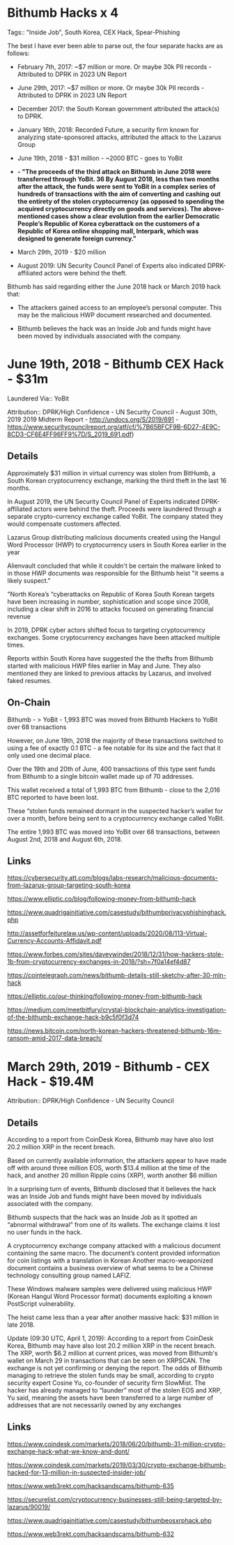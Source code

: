 # Bithumb Hacks x 4

Tags:: "Inside Job", South Korea, CEX Hack, Spear-Phishing

The best I have ever been able to parse out, the four separate hacks are as follows:

- February 7th, 2017: ~$7 million or more. Or maybe 30k PII records - Attributed to DPRK in 2023 UN Report

- June 29th, 2017: ~$7 million or more. Or maybe 30k PII records - Attributed to DPRK in 2023 UN Report

- December 2017: the South Korean government attributed the attack(s) to DPRK. 

- January 16th, 2018: Recorded Future, a security firm known for analyzing state-sponsored attacks, attributed the attack to the Lazarus Group 

- June 19th, 2018 - $31 million - ~2000 BTC - goes to YoBit

- __- "The proceeds of the third attack on Bithumb in June 2018 were transferred through YoBit. 36 By August 2018, less than two months after the attack, the funds were sent to YoBit in a complex series of hundreds of transactions with the aim of converting and cashing out the entirety of the stolen cryptocurrency (as opposed to spending the acquired cryptocurrency directly on goods and services). The above-mentioned cases show a clear evolution from the earlier Democratic People’s Republic of Korea cyberattack on the customers of a Republic of Korea online shopping mall, Interpark, which was designed to generate foreign currency."__

- March 29th, 2019 - $20 million

- August 2019: UN Security Council Panel of Experts also indicated DPRK-affiliated actors were behind the theft.

Bithumb has said regarding either the June 2018 hack or March 2019 hack that:

- The attackers gained access to an employee’s personal computer. This may be the malicious HWP document researched and documented.

- Bithumb believes the hack was an Inside Job and funds might have been moved by individuals associated with the company. 






# June 19th, 2018 - Bithumb CEX Hack - $31m

Laundered Via:: YoBit

Attribution:: DPRK/High Confidence - UN Security Council - August 30th, 2019 2019 Midterm Report - http://undocs.org/S/2019/691 - https://www.securitycouncilreport.org/atf/cf/%7B65BFCF9B-6D27-4E9C-8CD3-CF6E4FF96FF9%7D/S_2019_691.pdf)

## Details

Approximately $31 million in virtual currency was stolen from BitHumb, a South Korean cryptocurrency exchange, marking the third theft in the last 16 months. 

In August 2019, the UN Security Council Panel of Experts indicated DPRK-affiliated actors were behind the theft. Proceeds were laundered through a separate crypto-currency exchange called YoBit. The company stated they would compensate customers affected.

Lazarus Group distributing malicious documents created using the Hangul Word Processor (HWP) to cryptocurrency users in South Korea earlier in the year

Alienvault concluded that while it couldn't be certain the malware linked to in those HWP documents was responsible for the Bithumb heist "it seems a likely suspect."

"North Korea’s “cyberattacks on Republic of Korea South Korean targets have been increasing in number, sophistication and scope since 2008, including a clear shift in 2016 to attacks focused on generating financial revenue

In 2019, DPRK cyber actors shifted focus to targeting cryptocurrency exchanges. Some cryptocurrency exchanges have been attacked multiple times.

Reports within South Korea have suggested the the thefts from Bithumb started with malicious HWP files earlier in May and June. They also mentioned they are linked to previous attacks by Lazarus, and involved faked resumes.

## On-Chain

Bithumb - > YoBit - 1,993 BTC was moved from Bithumb Hackers to YoBit over 68 transactions

However, on June 19th, 2018 the majority of these transactions switched to using a fee of exactly 0.1 BTC - a fee notable for its size and the fact that it only used one decimal place. 

Over the 19th and 20th of June, 400 transactions of this type sent funds from Bithumb to a single bitcoin wallet made up of 70 addresses.

This wallet received a total of 1,993 BTC from Bithumb - close to the 2,016 BTC reported to have been lost. 

These “stolen funds remained dormant in the suspected hacker’s wallet for over a month, before being sent to a cryptocurrency exchange called YoBit. 

The entire 1,993 BTC was moved into YoBit over 68 transactions, between August 2nd, 2018 and August 6th, 2018.

## Links

https://cybersecurity.att.com/blogs/labs-research/malicious-documents-from-lazarus-group-targeting-south-korea

https://www.elliptic.co/blog/following-money-from-bithumb-hack

https://www.quadrigainitiative.com/casestudy/bithumbprivacyphishinghack.php

http://assetforfeiturelaw.us/wp-content/uploads/2020/08/113-Virtual-Currency-Accounts-Affidavit.pdf

https://www.forbes.com/sites/daveywinder/2018/12/31/how-hackers-stole-1b-from-cryptocurrency-exchanges-in-2018/?sh=7f0a14ef4d87

https://cointelegraph.com/news/bithumb-details-still-sketchy-after-30-mln-hack

https://elliptic.co/our-thinking/following-money-from-bithumb-hack

https://medium.com/meetbitfury/crystal-blockchain-analytics-investigation-of-the-bithumb-exchange-hack-b9c5f0f3d74

https://news.bitcoin.com/north-korean-hackers-threatened-bithumb-16m-ransom-amid-2017-data-breach/





# March 29th, 2019 - Bithumb - CEX Hack - $19.4M

Attribution:: DPRK/High Confidence - UN Security Council 

## Details

According to a report from CoinDesk Korea, Bithumb may have also lost 20.2 million XRP in the recent breach. 

Based on currently available information, the attackers appear to have made off with around three million EOS, worth $13.4 million at the time of the hack, and another 20 million Ripple coins (XRP), worth another $6 million

In a surprising turn of events, Bithumb disclosed that it believes the hack was an Inside Job and funds might have been moved by individuals associated with the company.

Bithumb suspects that the hack was an Inside Job as it spotted an “abnormal withdrawal” from one of its wallets. The exchange claims it lost no user funds in the hack.

A cryptocurrency exchange company attacked with a malicious document containing the same macro. The document’s content provided information for coin listings with a translation in Korean Another macro-weaponized document contains a business overview of what seems to be a Chinese technology consulting group named LAFIZ.

These Windows malware samples were delivered using malicious HWP (Korean Hangul Word Processor format) documents exploiting a known PostScript vulnerability.

The heist came less than a year after another massive hack: $31 million in late 2018. 

Update (09:30 UTC, April 1, 2019): According to a report from CoinDesk Korea, Bithumb may have also lost 20.2 million XRP in the recent breach. The XRP, worth $6.2 million at current prices, was moved from Bithumb's wallet on March 29 in transactions that can be seen on XRPSCAN. The exchange is not yet confirming or denying the report. The odds of Bithumb managing to retrieve the stolen funds may be small, according to crypto security expert Cosine Yu, co-founder of security firm SlowMist. The hacker has already managed to “launder” most of the stolen EOS and XRP, Yu said, meaning the assets have been transferred to a large number of addresses that are not necessarily owned by any exchanges

## Links

https://www.coindesk.com/markets/2018/06/20/bithumb-31-million-crypto-exchange-hack-what-we-know-and-dont/

https://www.coindesk.com/markets/2019/03/30/crypto-exchange-bithumb-hacked-for-13-million-in-suspected-insider-job/

https://www.web3rekt.com/hacksandscams/bithumb-635

https://securelist.com/cryptocurrency-businesses-still-being-targeted-by-lazarus/90019/

https://www.quadrigainitiative.com/casestudy/bithumbeosxrphack.php

https://www.web3rekt.com/hacksandscams/bithumb-632
